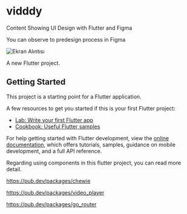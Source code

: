 # vidddy

Content Showing UI Design with Flutter and Figma

You can observe to predesign process in Figma

![Ekran Alıntısı](https://user-images.githubusercontent.com/105917287/209137419-3395d442-8bb1-4075-9036-663fd50bb79e.PNG)

A new Flutter project.

## Getting Started

This project is a starting point for a Flutter application.

A few resources to get you started if this is your first Flutter project:

- [Lab: Write your first Flutter app](https://docs.flutter.dev/get-started/codelab)
- [Cookbook: Useful Flutter samples](https://docs.flutter.dev/cookbook)

For help getting started with Flutter development, view the
[online documentation](https://docs.flutter.dev/), which offers tutorials,
samples, guidance on mobile development, and a full API reference.


Regarding using components in this flutter project, you can read more detail.

https://pub.dev/packages/chewie

https://pub.dev/packages/video_player

https://pub.dev/packages/go_router
